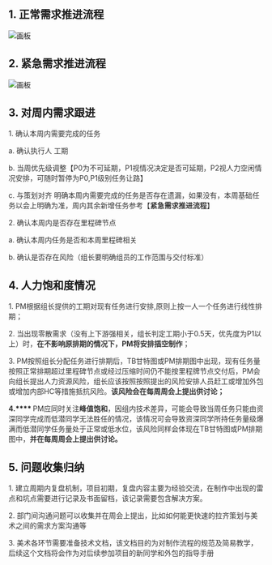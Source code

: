 ## **<font style="color:#1a1a1a;">1. 正常需求推进流程 </font>**
![画板](https://cdn.nlark.com/yuque/0/2024/jpeg/26123556/1720602890030-b73dbff8-12a9-4ad9-b49a-d637dd5c6138.jpeg)

## **<font style="color:#1a1a1a;">2. 紧急需求推进流程</font>**
![画板](https://cdn.nlark.com/yuque/0/2024/jpeg/26123556/1720603598363-f4a8b839-0884-48c1-b861-6c6567bb1462.jpeg)



## **<font style="color:#1a1a1a;">3.</font>****<font style="color:#1a1a1a;"> </font>****<font style="color:#1a1a1a;">对周内需求跟进</font>**
<font style="color:#333333;">1.</font><font style="color:#333333;"> </font><font style="color:#333333;">确认本周内需要完成的任务</font>

<font style="color:#333333;">a. 确认执行人 工期 </font>

<font style="color:#333333;">b.</font><font style="color:#333333;"> </font><font style="color:#333333;">当周优先级调整【P0为不可延期，P1视情况决定是否可延期，P2视人力空闲情况安排，可随时暂停为P0,P1级别任务让路】</font>

<font style="color:#333333;">c.</font><font style="color:#333333;"> </font><font style="color:#333333;">与策划对齐 明确本周内需要完成的任务是否存在遗漏，如果没有，本周基础任务以会上明确为准，周内其余新增任务参考【</font>**<font style="color:#333333;">紧急需求推进流程</font>**<font style="color:#333333;">】</font>

<font style="color:#333333;">2.</font><font style="color:#333333;"> </font><font style="color:#333333;">确认本周内是否存在里程碑节点</font>

<font style="color:#333333;">a.</font><font style="color:#333333;"> </font><font style="color:#333333;">确认本周内任务是否和本周里程碑相关</font>

<font style="color:#333333;">b.</font><font style="color:#333333;"> </font><font style="color:#333333;">确认是否存在风险（组长要明确组员的工作范围与交付标准）</font>

## **<font style="color:#1a1a1a;">4.</font>****<font style="color:#1a1a1a;"> </font>****<font style="color:#1a1a1a;">人力饱和度情况</font>**
<font style="color:#333333;">1.</font><font style="color:#333333;"> </font><font style="color:#333333;">PM根据组长提供的工期对现有任务进行安排,原则上按一人一个任务进行线性排期；</font>

<font style="color:#333333;">2.</font><font style="color:#333333;"> </font><font style="color:#333333;">当出现零散需求（没有上下游强相关，组长判定工期小于0.5天，优先度为P1以上）时，</font>**<font style="color:#333333;">在不影响原排期的情况下，PM将安排插空制作</font>**<font style="color:#333333;">；</font>

<font style="color:#333333;">3.</font><font style="color:#333333;"> </font><font style="color:#333333;">PM按照组长分配任务进行排期后，TB甘特图或PM排期图中出现，现有任务量按照正常排期超过里程碑节点或经过压缩时间仍不能按里程牌节点交付后，PM会向组长提出人力资源风险，组长应该按照按照提出的风险安排人员赶工或增加外包或增加内部HC等措施抵抗风险。</font>**<font style="color:#333333;">该风险会在每周周会上提出供讨论；</font>**

**<font style="color:#333333;">4.</font>****<font style="color:#333333;"> </font>**<font style="color:#333333;">PM应同时关注</font>**<font style="color:#333333;">峰值饱和</font>**<font style="color:#333333;">，因组内技术差异，可能会导致当周任务只能由资深同学完成而低潜同学无法胜任的情况，该情况可会导致资深同学所持任务量级爆满而低潜同学任务量处于正常或低水位，该风险同样会体现在TB甘特图或PM排期图中，</font>**<font style="color:#333333;">并在每周周会上提出供讨论。</font>**

## **<font style="color:#1a1a1a;">5.</font>****<font style="color:#1a1a1a;"> </font>****<font style="color:#1a1a1a;">问题收集归纳</font>**
<font style="color:#333333;">1.</font><font style="color:#333333;"> </font><font style="color:#333333;">建立周期内复盘机制，项目初期，复盘内容主要为经验交流，在制作中出现的雷点和坑点需要进行记录及书面留档，该记录需要包含解决方案。</font>

<font style="color:#333333;">2.</font><font style="color:#333333;"> </font><font style="color:#333333;">部门间沟通问题可以收集并在周会上提出，比如如何能更快速的拉齐策划与美术之间的需求方案沟通等</font>

<font style="color:#333333;">3. 美术各环节需要准备技术文档，该文档目的为对制作流程的规范及简易教学，后续这个文档将会作为对后续参加项目的新同学和外包的指导手册</font>

